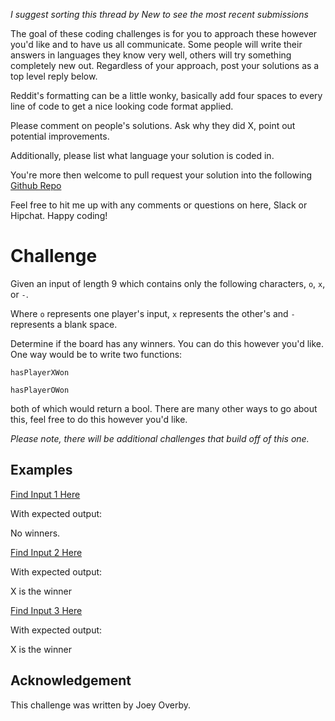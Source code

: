 _I suggest sorting this thread by *New* to see the most recent submissions_

The goal of these coding challenges is for you to approach these however you'd like and to have us all communicate. Some people will write their answers in languages they know very well, others will try something completely new out. Regardless of your approach, post your solutions as a top level reply below.

Reddit's formatting can be a little wonky, basically add four spaces to every line of code to get a nice looking code format applied.

Please comment on people's solutions. Ask why they did X, point out potential improvements.

Additionally, please list what language your solution is coded in.

You're more then welcome to pull request your solution into the following [Github Repo](https://github.com/GregHilston/Code-Foo)

Feel free to hit me up with any comments or questions on here, Slack or Hipchat. Happy coding!

# Challenge

Given an input of length 9 which contains only the following characters, `o`, `x`, or `-`.

Where `o` represents one player's input, `x` represents the other's and `-` represents a blank space.

Determine if the board has any winners. You can do this however you'd like. One way would be to write two functions:

`hasPlayerXWon`

`hasPlayerOWon`

both of which would return a bool. There are many other ways to go about this, feel free to do this however you'd like.

_Please note, there will be additional challenges that build off of this one._

## Examples

[Find Input 1 Here](https://github.com/GregHilston/Code-Foo/blob/master/Challenges/challenge_16_tic_tac_toe_part_1/input_1.txt)

With expected output:

No winners.

[Find Input 2 Here](https://github.com/GregHilston/Code-Foo/blob/master/Challenges/challenge_16_tic_tac_toe_part_1/input_2.txt)

With expected output:

X is the winner

[Find Input 3 Here](https://github.com/GregHilston/Code-Foo/blob/master/Challenges/challenge_16_tic_tac_toe_part_1/input_3.txt)

With expected output:

X is the winner

## Acknowledgement

This challenge was written by Joey Overby.